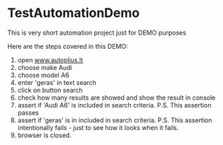 # TestAutomationDemo
This is very short automation project just for DEMO purposes

Here are the steps covered in this DEMO:
1) open www.autoplius.lt
2) choose make Audi
3) choose model A6
4) enter 'geras' in text search
5) click on button search
6) check how many results are showed and show the result in console
7) assert if 'Audi A6' is included in search criteria. P.S. This assertion passes
8) assert if 'geras' is in included in search criteria. P.S. This assertion intentionally fails - just to see how it looks when it fails.
9) browser is closed.

